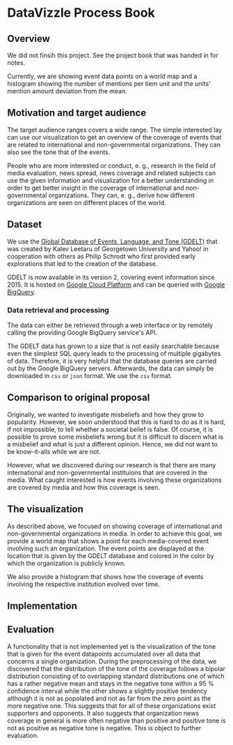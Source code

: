 # DataVizzle Process Book

## Overview

We did not finsih this project. See the project book that was handed in for notes.

Currently, we are showing event data points on a world map and a histogram showing the number of mentions per tiem unit and the units' mention amount deviation from the mean.

## Motivation and target audience

The target audience ranges covers a wide range. The simple interested lay can use our visualization to get an overview of the coverage of events that are related to international and non-governmental organizations. They can also see the tone that of the events.

People who are more interested or conduct, e. g., research in the field of media evaluation, news spread, news coverage and related subjects can use the given information and visualization for a better understanding in order to get better insight in the coverage of international and non-governmental organizations. They can, e. g., derive how different organizations are seen on different places of the world.

## Dataset

We use the [Global Database of Events, Language, and Tone (GDELT)](https://www.gdeltproject.org/data.html) that was created by Kalev Leetaru of Georgetown University and Yahoo! in cooperation with others as Philip Schrodt who first provided early explorations that led to the creation of the database.

GDELT is now available in its version 2, covering event information since 2015. It is hosted on [Google Cloud Platform](https://cloud.google.com/) and can be queried with [Google BigQuery]().

### Data retrieval and processing

The data can either be retrieved through a web interface or by remotely calling the providing Google BigQuery service's API.

The GDELT data has grown to a size that is not easily searchable because even the simplest SQL query leads to the processing of multiple gigabytes of data. Therefore, it is very helpful that the database queries are carried out by the Google BigQuery servers. Afterwards, the data can simply be downloaded in `csv` or `json` format. We use the `csv` format.

## Comparison to original proposal

Originally, we wanted to investigate misbeliefs and how they grow to popularity. However, we soon understood that this is hard to do as it is hard, if not impossible, to tell whether a societal belief is false. Of course, it is possible to prove some misbeliefs wrong but it is difficult to discern what is a misbelief and what is just a different opinion. Hence, we did not want to be know-it-alls while we are not.

However, what we discovered during our research is that there are many international and non-governmental instituions that are covered in the media. What caught interested is how events involving these organizations are covered by media and how this coverage is seen.

## The visualization

As described above, we focused on showing coverage of international and non-governmental organizations in media. In order to achieve this goal, we provide a world map that shows a point for each media-covered event involving such an organization. The event points are displayed at the location that is given by the GDELT database and colored in the color by which the organization is publicly known.

We also provide a histogram that shows how the coverage of events involving the respective institution evolved over time.

## Implementation

## Evaluation

A functionality that is not implemented yet is the visualization of the tone that is given for the event datapoints accumulated over all data that concerns a single organization. During the preprocessing of the data, we discovered that the distribution of the tone of the coverage follows a bipolar distribution consisting of to overlapping standard distributions one of which has a rather negative mean and stays in the negative tone within a 95 % confidence interval while the other shows a slightly positive tendency although it is not as popolated and not as far from the zero point as the more negative one. This suggests that for all of these organizations exist supporters and opponents. It also suggests that organization news coverage in general is more often negative than positive and positive tone is not as positive as negative tone is negative. This is object to further evaluation.
